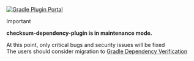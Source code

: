 [![Gradle Plugin Portal](https://img.shields.io/maven-metadata/v/https/repo1.maven.org/maven2/com/github/vlsi/gradle/checksum-dependency-plugin/maven-metadata.xml.svg?colorB=007ec6&label=latest%20version)](https://plugins.gradle.org/plugin/com.github.vlsi.checksum-dependency)

> [!IMPORTANT]
> **checksum-dependency-plugin is in maintenance mode.**
>
> At this point, only critical bugs and security issues will be fixed<br>
> The users should consider migration to [Gradle Dependency Verification](https://docs.gradle.org/current/userguide/dependency_verification.html)
